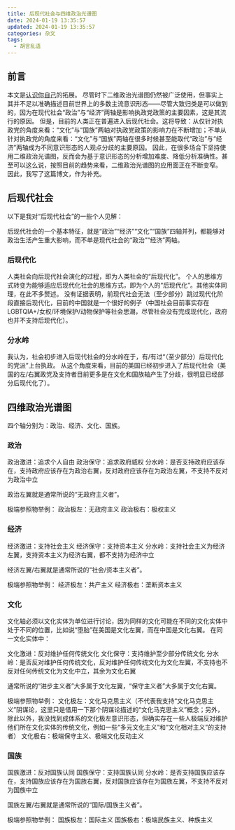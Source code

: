 ```yaml
---
title: 后现代社会与四维政治光谱图
date: 2024-01-19 13:35:57
updated: 2024-01-19 13:35:57
categories: 杂文
tags:
  - 胡言乱语
---
```


## 前言
本文是[认识你自己](/2023/09/10/know-thyself/)的拓展。
尽管时下二维政治光谱图仍然被广泛使用，但事实上其并不足以准确描述目前世界上的多数主流意识形态——尽管大致归类是可以做到的，因为在现代社会“政治”与“经济”两轴是影响执政党政策的主要因素，这是其流行的原因。
但是，目前的人类正在普遍进入后现代社会。这将导致：从仅针对执政党的角度来看：“文化”与“国族”两轴对执政党政策的影响力在不断增加；不单从针对执政党的角度来看：“文化”与“国族”两轴在很多时候甚至能取代“政治”与“经济”两轴成为不同意识形态的人观点分歧的主要原因。
因此，在很多场合下坚持使用二维政治光谱图，反而会为基于意识形态的分析增加难度、降低分析准确性。甚至可以这么说，按照目前的趋势来看，二维政治光谱图的应用面正在不断变窄。
因此，我写了这篇博文，作为补充。

## 后现代社会
以下是我对“后现代社会”的一些个人见解：

后现代社会的一个基本特征，就是“政治”“经济”“文化”“国族”四轴并列，都能够对政治生活产生重大影响，而不单是现代社会的“政治”“经济”两轴。

### 后现代化
人类社会向后现代社会演化的过程，即为人类社会的“后现代化”。
个人的思维方式转变为能够适应后现代化社会的思维方式，即为个人的“后现代化”。其他实体同理，在此不多赘述。
没有证据表明，前现代社会无法（至少部分）跳过现代化阶段直接后现代化，目前的中国就是一个很好的例子（中国社会目前事实存在LGBTQIA+/女权/环境保护/动物保护等社会思潮，尽管社会没有完成现代化，政府也并不支持后现代化）。

### 分水岭
我认为，社会初步进入后现代社会的分水岭在于，有/有过“（至少部分）后现代化的党派”上台执政。
从这个角度来看，目前的美国已经初步进入了后现代社会（美国的左/右翼政党及支持者目前更多是在文化和国族轴产生了分歧，很明显已经部分后现代化了）。

## 四维政治光谱图
四个轴分别为：政治、经济、文化、国族。

### 政治
政治激进：追求个人自由
政治保守：追求政府威权
分水岭：是否支持政府应该存在，支持政府应该存在为政治右翼，反对政府应该存在为政治左翼，不支持不反对为政治中立

政治左翼就是通常所说的“无政府主义者”。

极端参照物举例：
政治极左：无政府主义
政治极右：极权主义

### 经济
经济激进：支持社会主义
经济保守：支持资本主义
分水岭：支持社会主义为经济左翼，支持资本主义为经济右翼，都不支持为经济中立

经济左翼/右翼就是通常所说的“社会/资本主义者”。

极端参照物举例：
经济极左：共产主义
经济极右：垄断资本主义

### 文化
文化轴必须以文化实体为单位进行讨论，因为同样的文化可能在不同的文化实体中处于不同的位置，比如说“堕胎”在美国是文化左翼，而在中国是文化右翼。
在同一文化实体中：

文化激进：反对维护任何传统文化
文化保守：支持维护至少部分传统文化
分水岭：是否反对维护任何传统文化，反对维护任何传统文化为文化左翼，不支持也不反对任何传统文化为文化中立，其余为文化右翼

通常所说的“进步主义者”大多属于文化左翼，“保守主义者”大多属于文化右翼。

极端参照物举例：
文化极左：文化马克思主义（不代表我支持“文化马克思主义”阴谋论，这里只是借用一下那个阴谋论描述的“文化马克思主义”概念；另外，除此以外，我没找到成体系的文化极左意识形态，但确实存在一些人极端反对维护他们所在文化实体的传统文化，例如一些“多元文化主义”和“文化相对主义”的支持者）
文化极右：极端保守主义、极端文化反动主义

### 国族
国族激进：反对国族认同
国族保守：支持国族认同
分水岭：是否支持国族应该存在，支持国族应该存在为国族右翼，反对国族应该存在为国族左翼，不支持不反对为国族中立

国族左翼/右翼就是通常所说的“国际/国族主义者”。

极端参照物举例：
国族极左：国际主义
国族极右：极端民族主义、种族主义

